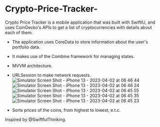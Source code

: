 # Crypto-Price-Tracker-

Crypto Price Tracker is a mobile application that was built with SwiftIU, and uses CoinGecko's APIs to get a list of cryptocurrencies with details about each of them.

- The application uses CoreData to store information about the user's portfolio data.
- It makes use of the Combine framework for managing states.
- MVVM architecture.
- URLSession to make network requests.![Simulator Screen Shot - iPhone 13 - 2023-04-02 at 06 46 44](https://user-images.githubusercontent.com/62335249/229334168-79cd4201-1dc3-478b-8355-0b14c1d1c105.png)
![Simulator Screen Shot - iPhone 13 - 2023-04-02 at 06 46 24](https://user-images.githubusercontent.com/62335249/229334172-d0f668c8-4727-4281-ace9-e71cc30746dc.png)
![Simulator Screen Shot - iPhone 13 - 2023-04-02 at 06 45 55](https://user-images.githubusercontent.com/62335249/229334174-6531cc6e-e6e6-4ca5-a605-50d70a1be2db.png)
![Simulator Screen Shot - iPhone 13 - 2023-04-02 at 06 45 35](https://user-images.githubusercontent.com/62335249/229334175-21fd04bf-46d6-4a86-8188-60212d466970.png)
![Simulator Screen Shot - iPhone 13 - 2023-04-02 at 06 45 23](https://user-images.githubusercontent.com/62335249/229334176-afe603fd-a0be-4f32-a8be-b9016998e80a.png)

- Sorts prices of the coins, from highest to lowest, e.t.c.






Inspired by @SwiftfulThinking.
